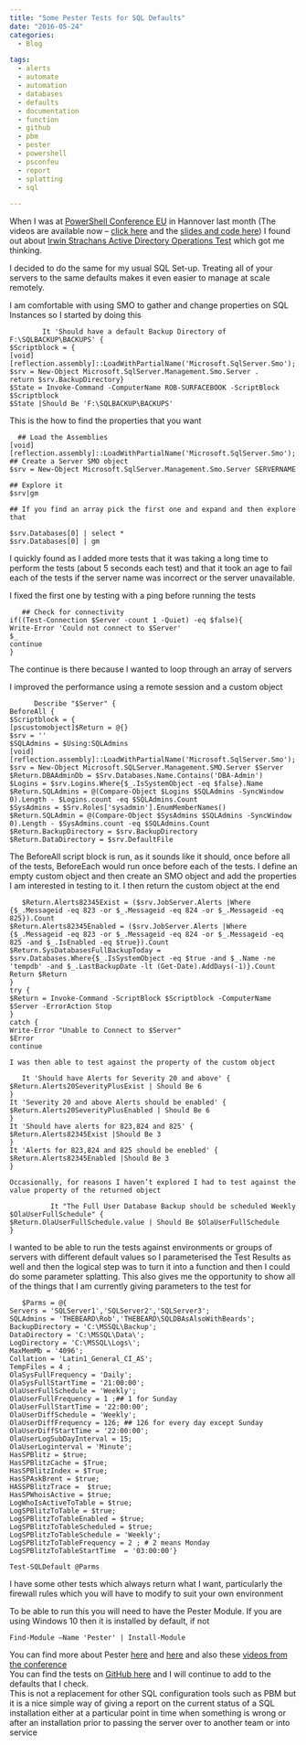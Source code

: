 ```yaml
---
title: "Some Pester Tests for SQL Defaults"
date: "2016-05-24"
categories:
  - Blog

tags:
  - alerts
  - automate
  - automation
  - databases
  - defaults
  - documentation
  - function
  - github
  - pbm
  - pester
  - powershell
  - psconfeu
  - report
  - splatting
  - sql

---
```

When I was at [PowerShell Conference EU](http://www.psconf.eu/) in Hannover last month (The videos are available now – [click here](https://www.youtube.com/c/powershellconferenceeu) and the [slides and code here](https://github.com/psconfeu/2016)) I found out about [Irwin Strachans Active Directory Operations Test](https://pshirwin.wordpress.com/2016/04/08/active-directory-operations-test/) which got me thinking.

I decided to do the same for my usual SQL Set-up. Treating all of your servers to the same defaults makes it even easier to manage at scale remotely.

I am comfortable with using SMO to gather and change properties on SQL Instances so I started by doing this
```
        It 'Should have a default Backup Directory of F:\SQLBACKUP\BACKUPS' {
$Scriptblock = {
[void][reflection.assembly]::LoadWithPartialName('Microsoft.SqlServer.Smo');
$srv = New-Object Microsoft.SqlServer.Management.Smo.Server .
return $srv.BackupDirectory}
$State = Invoke-Command -ComputerName ROB-SURFACEBOOK -ScriptBlock $Scriptblock
$State |Should Be 'F:\SQLBACKUP\BACKUPS'
```
This is the how to find the properties that you want
```
  ## Load the Assemblies
[void][reflection.assembly]::LoadWithPartialName('Microsoft.SqlServer.Smo');
## Create a Server SMO object
$srv = New-Object Microsoft.SqlServer.Management.Smo.Server SERVERNAME

## Explore it
$srv|gm

## If you find an array pick the first one and expand and then explore that  

$srv.Databases[0] | select *
$srv.Databases[0] | gm
```
I quickly found as I added more tests that it was taking a long time to perform the tests (about 5 seconds each test) and that it took an age to fail each of the tests if the server name was incorrect or the server unavailable.

I fixed the first one by testing with a ping before running the tests
```
   ## Check for connectivity
if((Test-Connection $Server -count 1 -Quiet) -eq $false){
Write-Error 'Could not connect to $Server'
$_
continue
}
```
The continue is there because I wanted to loop through an array of servers

I improved the performance using a remote session and a custom object
```
      Describe "$Server" {
BeforeAll {
$Scriptblock = {
[pscustomobject]$Return = @{}
$srv = ''
$SQLAdmins = $Using:SQLAdmins
[void][reflection.assembly]::LoadWithPartialName('Microsoft.SqlServer.Smo');
$srv = New-Object Microsoft.SQLServer.Management.SMO.Server $Server
$Return.DBAAdminDb = $Srv.Databases.Name.Contains('DBA-Admin')
$Logins = $srv.Logins.Where{$_.IsSystemObject -eq $false}.Name
$Return.SQLAdmins = @(Compare-Object $Logins $SQLAdmins -SyncWindow 0).Length - $Logins.count -eq $SQLAdmins.Count
$SysAdmins = $Srv.Roles['sysadmin'].EnumMemberNames()
$Return.SQLAdmin = @(Compare-Object $SysAdmins $SQLAdmins -SyncWindow 0).Length - $SysAdmins.count -eq $SQLAdmins.Count
$Return.BackupDirectory = $srv.BackupDirectory
$Return.DataDirectory = $srv.DefaultFile
```
The BeforeAll script block is run, as it sounds like it should, once before all of the tests, BeforeEach would run once before each of the tests. I define an empty custom object and then create an SMO object and add the properties I am interested in testing to it. I then return the custom object at the end
```
   $Return.Alerts82345Exist = ($srv.JobServer.Alerts |Where {$_.Messageid -eq 823 -or $_.Messageid -eq 824 -or $_.Messageid -eq 825}).Count
$Return.Alerts82345Enabled = ($srv.JobServer.Alerts |Where {$_.Messageid -eq 823 -or $_.Messageid -eq 824 -or $_.Messageid -eq 825 -and $_.IsEnabled -eq $true}).Count
$Return.SysDatabasesFullBackupToday = $srv.Databases.Where{$_.IsSystemObject -eq $true -and $_.Name -ne 'tempdb' -and $_.LastBackupDate -lt (Get-Date).AddDays(-1)}.Count
Return $Return
}
try {
$Return = Invoke-Command -ScriptBlock $Scriptblock -ComputerName $Server -ErrorAction Stop
}
catch {
Write-Error "Unable to Connect to $Server"
$Error
continue

I was then able to test against the property of the custom object

   It 'Should have Alerts for Severity 20 and above' {
$Return.Alerts20SeverityPlusExist | Should Be 6
}
It 'Severity 20 and above Alerts should be enabled' {
$Return.Alerts20SeverityPlusEnabled | Should Be 6
}
It 'Should have alerts for 823,824 and 825' {
$Return.Alerts82345Exist |Should Be 3
}
It 'Alerts for 823,824 and 825 should be enebled' {
$Return.Alerts82345Enabled |Should Be 3
}

Occasionally, for reasons I haven’t explored I had to test against the value property of the returned object

          It "The Full User Database Backup should be scheduled Weekly $OlaUserFullSchedule" {
$Return.OlaUserFullSchedule.value | Should Be $OlaUserFullSchedule
}
```
I wanted to be able to run the tests against environments or groups of servers with different default values so I parameterised the Test Results as well and then the logical step was to turn it into a function and then I could do some parameter splatting. This also gives me the opportunity to show all of the things that I am currently giving parameters to the test for
```
   $Parms = @{
Servers = 'SQLServer1','SQLServer2','SQLServer3';
SQLAdmins = 'THEBEARD\Rob','THEBEARD\SQLDBAsAlsoWithBeards';
BackupDirectory = 'C:\MSSQL\Backup';
DataDirectory = 'C:\MSSQL\Data\';
LogDirectory = 'C:\MSSQL\Logs\';
MaxMemMb = '4096';
Collation = 'Latin1_General_CI_AS';
TempFiles = 4 ;
OlaSysFullFrequency = 'Daily';
OlaSysFullStartTime = '21:00:00';
OlaUserFullSchedule = 'Weekly';
OlaUserFullFrequency = 1 ;## 1 for Sunday
OlaUserFullStartTime = '22:00:00';
OlaUserDiffSchedule = 'Weekly';
OlaUserDiffFrequency = 126; ## 126 for every day except Sunday
OlaUserDiffStartTime = '22:00:00';
OlaUserLogSubDayInterval = 15;
OlaUserLoginterval = 'Minute';
HasSPBlitz = $true;
HasSPBlitzCache = $True;
HasSPBlitzIndex = $True;
HasSPAskBrent = $true;
HASSPBlitzTrace =  $true;
HasSPWhoisActive = $true;
LogWhoIsActiveToTable = $true;
LogSPBlitzToTable = $true;
LogSPBlitzToTableEnabled = $true;
LogSPBlitzToTableScheduled = $true;
LogSPBlitzToTableSchedule = 'Weekly';
LogSPBlitzToTableFrequency = 2 ; # 2 means Monday
LogSPBlitzToTableStartTime  = '03:00:00'}

Test-SQLDefault @Parms
```
I have some other tests which always return what I want, particularly the firewall rules which you will have to modify to suit your own environment

To be able to run this you will need to have the Pester Module. If you are using Windows 10 then it is installed by default, if not

  `Find-Module –Name 'Pester' | Install-Module`

You can find more about Pester [here](https://mcpmag.com/articles/2016/05/11/testing-powershell-scripts-with-pester.aspx?utm_content=buffer5606b&utm_medium=social&utm_source=twitter.com&utm_campaign=buffer) and [here](http://mikefrobbins.com/category/pester/) and also these [videos from the conference](https://www.youtube.com/channel/UCxgrI58XiKnDDByjhRJs5fg/search?query=pester)  
You can find the tests on [GitHub here](https://github.com/SQLDBAWithABeard/Functions/blob/master/Test-SQLDefaults.ps1) and I will continue to add to the defaults that I check.  
This is not a replacement for other SQL configuration tools such as PBM but it is a nice simple way of giving a report on the current status of a SQL installation either at a particular point in time when something is wrong or after an installation prior to passing the server over to another team or into service
